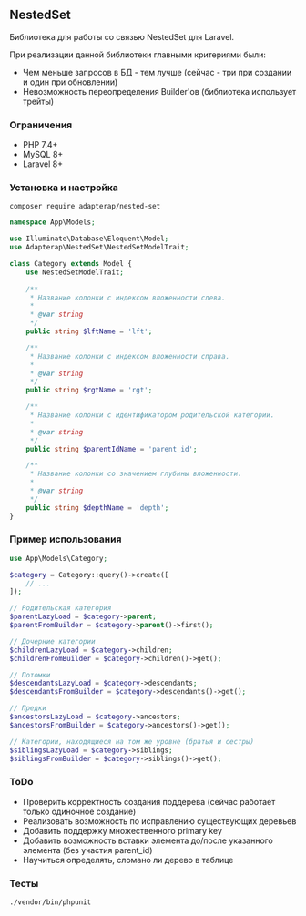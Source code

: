 ## NestedSet

Библиотека для работы со связью NestedSet для Laravel.

При реализации данной библиотеки главными критериями были:
- Чем меньше запросов в БД - тем лучше (сейчас - три при создании и один при обновлении)
- Невозможность переопределения Builder'ов (библиотека использует трейты)

### Ограничения

* PHP 7.4+
* MySQL 8+
* Laravel 8+

### Установка и настройка

```shell
composer require adapterap/nested-set
```

```php
namespace App\Models;

use Illuminate\Database\Eloquent\Model;
use Adapterap\NestedSet\NestedSetModelTrait;

class Category extends Model {
    use NestedSetModelTrait;
    
    /**
     * Название колонки с индексом вложенности слева.
     *
     * @var string
     */
    public string $lftName = 'lft';

    /**
     * Название колонки с индексом вложенности справа.
     *
     * @var string
     */
    public string $rgtName = 'rgt';

    /**
     * Название колонки с идентификатором родительской категории.
     *
     * @var string
     */
    public string $parentIdName = 'parent_id';

    /**
     * Название колонки со значением глубины вложенности.
     *
     * @var string
     */
    public string $depthName = 'depth';
}
```

### Пример использования

```php
use App\Models\Category;

$category = Category::query()->create([
    // ...
]);

// Родительская категория
$parentLazyLoad = $category->parent;
$parentFromBuilder = $category->parent()->first();

// Дочерние категории
$childrenLazyLoad = $category->children;
$childrenFromBuilder = $category->children()->get();

// Потомки
$descendantsLazyLoad = $category->descendants;
$descendantsFromBuilder = $category->descendants()->get();

// Предки
$ancestorsLazyLoad = $category->ancestors;
$ancestorsFromBuilder = $category->ancestors()->get();

// Категории, находящиеся на том же уровне (братья и сестры)
$siblingsLazyLoad = $category->siblings;
$siblingsFromBuilder = $category->siblings()->get();
```


### ToDo

- Проверить корректность создания поддерева (сейчас работает только одиночное создание)
- Реализовать возможность по исправлению существующих деревьев
- Добавить поддержку множественного primary key
- Добавить возможность вставки элемента до/после указанного элемента (без участия parent_id)
- Научиться определять, сломано ли дерево в таблице

### Тесты

```shell
./vendor/bin/phpunit
```
